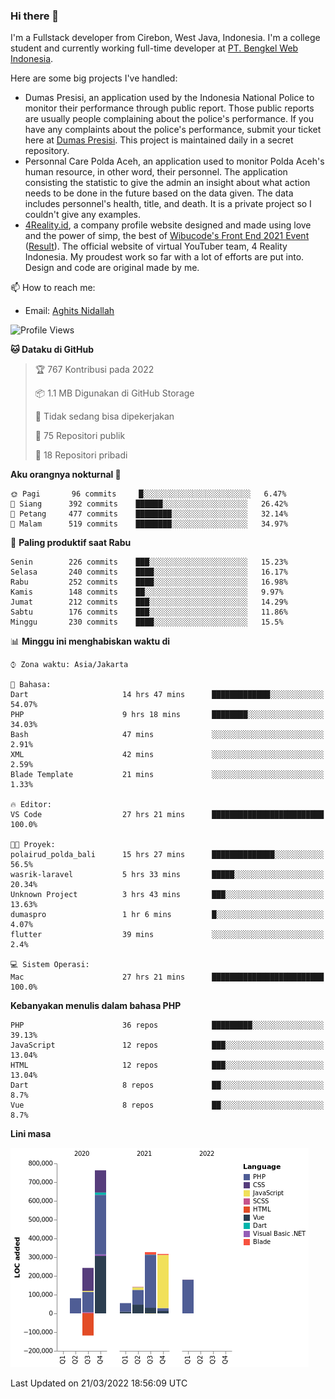 ### Hi there 👋
I'm a Fullstack developer from Cirebon, West Java, Indonesia. I'm a college student and currently working full-time developer at [PT. Bengkel Web Indonesia](https://github.com/PT-Bengkel-Web-Indonesia).

Here are some big projects I've handled:
- Dumas Presisi, an application used by the Indonesia National Police to monitor their performance through public report. Those public reports are usually people complaining about the police's performance. If you have any complaints about the police's performance, submit your ticket here at [Dumas Presisi](https://dumaspresisi.polri.go.id/dumaspro). This project is maintained daily in a secret repository.
- Personnal Care Polda Aceh, an application used to monitor Polda Aceh's human resource, in other word, their personnel. The application consisting the statistic to give the admin an insight about what action needs to be done in the future based on the data given. The data includes personnel's health, title, and death. It is a private project so I couldn't give any examples.
- [4Reality.id](https://4reality.id), a company profile website designed and made using love and the power of simp, the best of [Wibucode's Front End 2021 Event](https://github.com/wibucode02/submision-event-frontend-2021) ([Result](https://github.com/wibucode02/top-5-pemenang-event-front-end-wibucode-2021)). The official website of virtual YouTuber team, 4 Reality Indonesia. My proudest work so far with a lot of efforts are put into. Design and code are original made by me.

📫 How to reach me:
- Email: [Aghits Nidallah](mailto:yourlovelydev@gmail.com)

<!--START_SECTION:waka-->
![Profile Views](http://img.shields.io/badge/Profil%20dilihat-1-blue)

**🐱 Dataku di GitHub** 

> 🏆 767 Kontribusi pada 2022
 > 
> 📦 1.1 MB Digunakan di GitHub Storage 
 > 
> 🚫 Tidak sedang bisa dipekerjakan
 > 
> 📜 75 Repositori publik 
 > 
> 🔑 18 Repositori pribadi  
 > 
**Aku orangnya nokturnal 🦉** 

```text
🌞 Pagi       96 commits     █░░░░░░░░░░░░░░░░░░░░░░░░   6.47% 
🌆 Siang      392 commits    ██████░░░░░░░░░░░░░░░░░░░   26.42% 
🌃 Petang     477 commits    ████████░░░░░░░░░░░░░░░░░   32.14% 
🌙 Malam      519 commits    ████████░░░░░░░░░░░░░░░░░   34.97%

```
📅 **Paling produktif saat Rabu** 

```text
Senin        226 commits    ███░░░░░░░░░░░░░░░░░░░░░░   15.23% 
Selasa       240 commits    ████░░░░░░░░░░░░░░░░░░░░░   16.17% 
Rabu         252 commits    ████░░░░░░░░░░░░░░░░░░░░░   16.98% 
Kamis        148 commits    ██░░░░░░░░░░░░░░░░░░░░░░░   9.97% 
Jumat        212 commits    ███░░░░░░░░░░░░░░░░░░░░░░   14.29% 
Sabtu        176 commits    ███░░░░░░░░░░░░░░░░░░░░░░   11.86% 
Minggu       230 commits    ████░░░░░░░░░░░░░░░░░░░░░   15.5%

```


📊 **Minggu ini menghabiskan waktu di** 

```text
⌚︎ Zona waktu: Asia/Jakarta

💬 Bahasa: 
Dart                     14 hrs 47 mins      █████████████░░░░░░░░░░░░   54.07% 
PHP                      9 hrs 18 mins       ████████░░░░░░░░░░░░░░░░░   34.03% 
Bash                     47 mins             ░░░░░░░░░░░░░░░░░░░░░░░░░   2.91% 
XML                      42 mins             ░░░░░░░░░░░░░░░░░░░░░░░░░   2.59% 
Blade Template           21 mins             ░░░░░░░░░░░░░░░░░░░░░░░░░   1.33%

🔥 Editor: 
VS Code                  27 hrs 21 mins      █████████████████████████   100.0%

🐱‍💻 Proyek: 
polairud_polda_bali      15 hrs 27 mins      ██████████████░░░░░░░░░░░   56.5% 
wasrik-laravel           5 hrs 33 mins       █████░░░░░░░░░░░░░░░░░░░░   20.34% 
Unknown Project          3 hrs 43 mins       ███░░░░░░░░░░░░░░░░░░░░░░   13.63% 
dumaspro                 1 hr 6 mins         █░░░░░░░░░░░░░░░░░░░░░░░░   4.07% 
flutter                  39 mins             ░░░░░░░░░░░░░░░░░░░░░░░░░   2.4%

💻 Sistem Operasi: 
Mac                      27 hrs 21 mins      █████████████████████████   100.0%

```

**Kebanyakan menulis dalam bahasa PHP** 

```text
PHP                      36 repos            █████████░░░░░░░░░░░░░░░░   39.13% 
JavaScript               12 repos            ███░░░░░░░░░░░░░░░░░░░░░░   13.04% 
HTML                     12 repos            ███░░░░░░░░░░░░░░░░░░░░░░   13.04% 
Dart                     8 repos             ██░░░░░░░░░░░░░░░░░░░░░░░   8.7% 
Vue                      8 repos             ██░░░░░░░░░░░░░░░░░░░░░░░   8.7%

```


**Lini masa**

![Chart not found](https://raw.githubusercontent.com/NikarashiHatsu/NikarashiHatsu/master/charts/bar_graph.png) 


 Last Updated on 21/03/2022 18:56:09 UTC
<!--END_SECTION:waka-->
